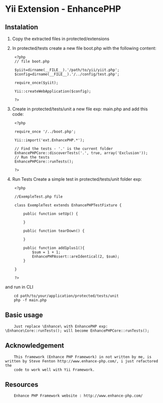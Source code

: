 Yii Extension - EnhancePHP
=============================

Instalation
------------

1. Copy the extracted files in protected/extensions
2. In protected/tests create a new file boot.php with the following content:

        <?php
        // file boot.php

        $yiit=dirname(__FILE__).'/path/to/yii/yiit.php';
        $config=dirname(__FILE__).'/../config/test.php';

        require_once($yiit);

        Yii::createWebApplication($config);

        ?>

3. Create in protected/tests/unit a new file exp: main.php and add this code:

        <?php

        require_once '/../boot.php';

        Yii::import('ext.EnhancePHP.*');

        // Find the tests - '.' is the current folder
        EnhancePHPCore::discoverTests('.', true, array('Exclusion'));
        // Run the tests
        EnhancePHPCore::runTests();

        ?>

4. Run Tests
Create a simple test in protected/tests/unit folder exp:

        <?php

        //ExempleTest.php file

        class ExempleTest extends EnhancePHPTestFixture {

            public function setUp() {

            }

            public function tearDown() {

            }

            public function add1plus1(){
                $sum = 1 + 1;
                EnhancePHPAssert::areIdentical(2, $sum);
            }

        }

        ?>

and run in CLI

        cd path/to/your/application/protected/tests/unit
        php -f main.php

Basic usage
-----------

        Just replace \Enhance\ with EnhancePHP exp: \Enhance\Core::runTests(); will become EnhancePHPCore::runTests();

Acknowledgement
---------------

        This framework (Enhance PHP Framework) in not written by me, is written by Steve Fenton http://www.enhance-php.com/, i just refactored the
        code to work well with Yii Framework.

Resources 
---------

        Enhance PHP Framework website : http://www.enhance-php.com/


